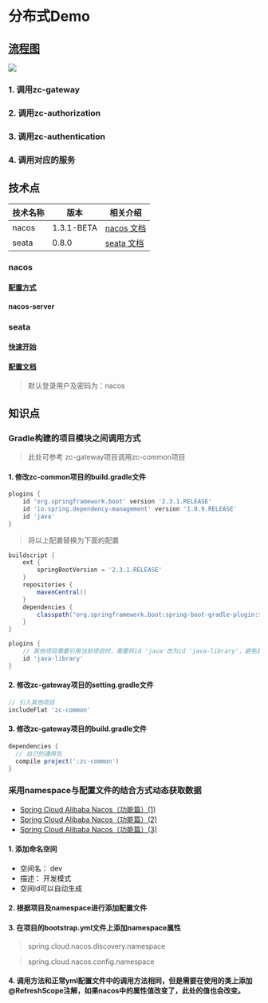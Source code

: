 # 分布式Demo

## [流程图](https://github.com/zhoutaoo/SpringCloud/raw/master/docs/auth.png)

![](https://github.com/zhoutaoo/SpringCloud/raw/master/docs/auth.png)

### 1. 调用zc-gateway

### 2. 调用zc-authorization

### 3. 调用zc-authentication

### 4. 调用对应的服务

## 技术点

技术名称|版本|相关介绍
---|---|---
nacos | 1.3.1-BETA | [nacos 文档](https://nacos.io/zh-cn/docs/quick-start-spring-cloud.html)
seata | 0.8.0 | [seata 文档](https://seata.io/zh-cn/docs/overview/what-is-seata.html)

### nacos

#### [配置方式](https://github.com/alibaba/spring-cloud-alibaba/wiki/Nacos-config)

#### nacos-server

### seata

#### [快速开始](https://seata.io/zh-cn/docs/user/quickstart.html)

#### [配置文档](https://github.com/seata/seata-samples/tree/master/springcloud-nacos-seata)

> 默认登录用户及密码为：nacos

## 知识点

### Gradle构建的项目模块之间调用方式

> 此处可参考 zc-gateway项目调用zc-common项目

#### 1. 修改zc-common项目的build.gradle文件
```gradle
plugins {
    id 'org.springframework.boot' version '2.3.1.RELEASE'
    id 'io.spring.dependency-management' version '1.0.9.RELEASE'
    id 'java'
}
```
> 将以上配置替换为下面的配置
```gradle
buildscript {
    ext {
        springBootVersion = '2.3.1.RELEASE'
    }
    repositories {
        mavenCentral()
    }
    dependencies {
        classpath("org.springframework.boot:spring-boot-gradle-plugin:${springBootVersion}")
    }
}

plugins {
    // 其他项目需要引用当前项目时，需要将id 'java'改为id 'java-library'，避免其他项目调用时报乱码错误。
    id 'java-library'
}
```
#### 2. 修改zc-gateway项目的setting.gradle文件
```gradle
// 引入其他项目
includeFlat 'zc-common'
```
#### 3. 修改zc-gateway项目的build.gradle文件
```gradle
dependencies {
  // 自己的通用包
  compile project(':zc-common')
}
```

### 采用namespace与配置文件的结合方式动态获取数据

- [Spring Cloud Alibaba Nacos（功能篇）(1)](https://zhuanlan.zhihu.com/p/68700978)
- [Spring Cloud Alibaba Nacos（功能篇）(2)](https://zhuanlan.zhihu.com/p/91827339)
- [Spring Cloud Alibaba Nacos（功能篇）(3)](https://zhuanlan.zhihu.com/p/92782024)

#### 1. 添加命名空间

- 空间名： dev
- 描述： 开发模式
- 空间id可以自动生成

#### 2. 根据项目及namespace进行添加配置文件

#### 3. 在项目的bootstrap.yml文件上添加namespace属性

> spring.cloud.nacos.discovery.namespace

> spring.cloud.nacos.config.namespace

#### 4. 调用方法和正常yml配置文件中的调用方法相同，但是需要在使用的类上添加@RefreshScope注解，如果nacos中的属性值改变了，此处的值也会改变。